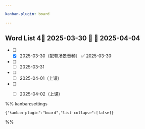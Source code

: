 ```yaml
---

kanban-plugin: board

---
```


## Word List 4🛫 2025-03-30 🔼 📅 2025-04-04

- [ ] - [x] 2025-03-30（配套场景音频） ✅ 2025-03-30
- [ ] - [ ] 2025-03-31
- [ ] - [ ] 2025-04-01（上课）
- [ ] - [ ] 2025-04-02（上课）




%% kanban:settings
```
{"kanban-plugin":"board","list-collapse":[false]}
```
%%